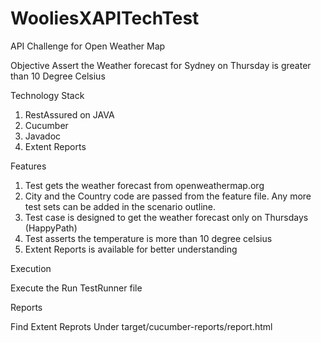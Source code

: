 # WooliesXAPITechTest
API Challenge for  Open Weather Map

Objective
Assert the Weather forecast for Sydney on Thursday is greater than 10 Degree Celsius

Technology Stack
1. RestAssured on JAVA
2. Cucumber
3. Javadoc
4. Extent Reports

Features
1. Test gets the weather forecast from openweathermap.org
2. City and the Country code are passed from the feature file. Any more test sets can be added in the scenario outline. 
3. Test case is designed to get the weather forecast only on Thursdays (HappyPath)
4. Test asserts the temperature is more than 10 degree celsius
5. Extent Reports is available for better understanding  


Execution

Execute the Run TestRunner file

Reports 

Find Extent Reprots Under target/cucumber-reports/report.html
